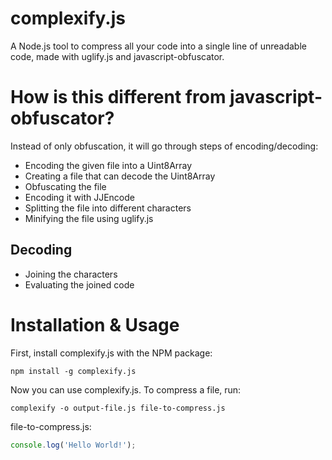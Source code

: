 # complexify.js
A Node.js tool to compress all your code into a single line of unreadable code, made with uglify.js and javascript-obfuscator.

# How is this different from javascript-obfuscator?
Instead of only obfuscation, it will go through steps of encoding/decoding:
- Encoding the given file into a Uint8Array
- Creating a file that can decode the Uint8Array
- Obfuscating the file
- Encoding it with JJEncode
- Splitting the file into different characters
- Minifying the file using uglify.js

##  Decoding
- Joining the characters
- Evaluating the joined code

# Installation & Usage
First, install complexify.js with the NPM package:
```
npm install -g complexify.js
```
Now you can use complexify.js. To compress a file, run:
```
complexify -o output-file.js file-to-compress.js
```
file-to-compress.js:
```javascript
console.log('Hello World!');
```

